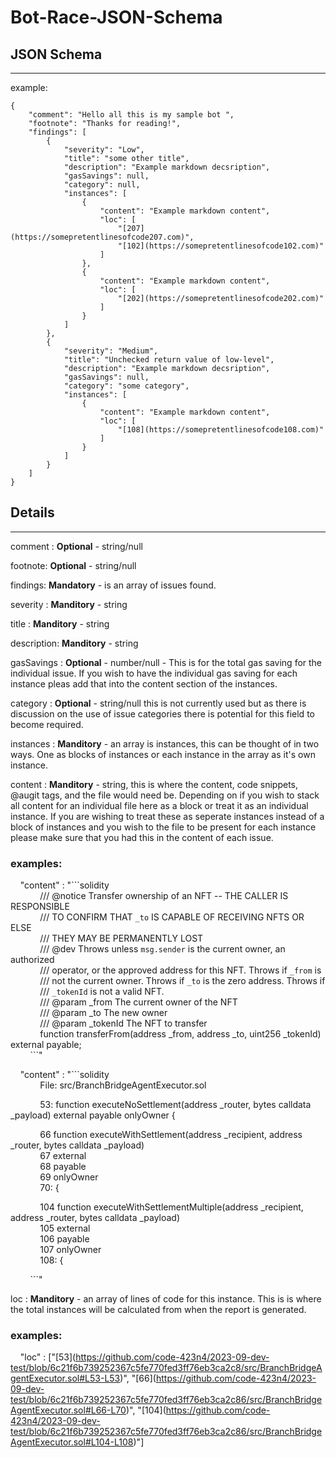 # Bot-Race-JSON-Schema

## JSON Schema

------
example:
```
{
    "comment": "Hello all this is my sample bot ",
    "footnote": "Thanks for reading!",
    "findings": [
        {
            "severity": "Low",
            "title": "some other title",
            "description": "Example markdown decsription",
            "gasSavings": null,
            "category": null,
            "instances": [
                {
                    "content": "Example markdown content",
                    "loc": [
                        "[207](https://somepretentlinesofcode207.com)",
                        "[102](https://somepretentlinesofcode102.com)"
                    ]
                },
                {
                    "content": "Example markdown content",
                    "loc": [
                        "[202](https://somepretentlinesofcode202.com)"
                    ]
                }
            ]
        },
        {
            "severity": "Medium",
            "title": "Unchecked return value of low-level",
            "description": "Example markdown decsription",
            "gasSavings": null,
            "category": "some category",
            "instances": [
                {
                    "content": "Example markdown content",
                    "loc": [
                        "[108](https://somepretentlinesofcode108.com)"
                    ]
                }
            ]
        }
    ]
}
```

## Details

-------

comment : **Optional** - string/null

footnote: **Optional** - string/null

findings: **Mandatory** - is an array of issues found.

severity   : **Manditory** - string 
   
title      : **Manditory** - string
   
description: **Manditory** - string
   
gasSavings : **Optional** - number/null - This is for the total gas saving for the individual issue. If you wish to have the individual gas saving for each instance pleas add that into the content section of the instances.
  
category   : **Optional** - string/null this is not currently used but as there is discussion on the use of issue categories there is potential for this field to become required.
  
instances  : **Manditory** - an array is instances, this can be thought of in two ways. One as blocks of instances or each instance in the array as it's own instance.

content : **Manditory** - string, this is where the content, code snippets, @augit tags, and the file would need be. Depending on if you wish to stack all content for an individual file here as a block or treat it as an individual instance. If you are wishing to treat these as seperate instances instead of a block of instances and you wish to the file to be present for each instance please make sure that you had this in the content of each issue.

### examples:

&nbsp;&nbsp;&nbsp;&nbsp;"content" : "\```solidity<br>
&nbsp;&nbsp;&nbsp;&nbsp;&nbsp;&nbsp;&nbsp;&nbsp;&nbsp;&nbsp;&nbsp;&nbsp;/// @notice Transfer ownership of an NFT -- THE CALLER IS RESPONSIBLE<br>
&nbsp;&nbsp;&nbsp;&nbsp;&nbsp;&nbsp;&nbsp;&nbsp;&nbsp;&nbsp;&nbsp;&nbsp;///  TO CONFIRM THAT `_to` IS CAPABLE OF RECEIVING NFTS OR ELSE<br>
&nbsp;&nbsp;&nbsp;&nbsp;&nbsp;&nbsp;&nbsp;&nbsp;&nbsp;&nbsp;&nbsp;&nbsp;///  THEY MAY BE PERMANENTLY LOST<br>
&nbsp;&nbsp;&nbsp;&nbsp;&nbsp;&nbsp;&nbsp;&nbsp;&nbsp;&nbsp;&nbsp;&nbsp;/// @dev Throws unless `msg.sender` is the current owner, an authorized<br>
&nbsp;&nbsp;&nbsp;&nbsp;&nbsp;&nbsp;&nbsp;&nbsp;&nbsp;&nbsp;&nbsp;&nbsp;///  operator, or the approved address for this NFT. Throws if `_from` is<br>
&nbsp;&nbsp;&nbsp;&nbsp;&nbsp;&nbsp;&nbsp;&nbsp;&nbsp;&nbsp;&nbsp;&nbsp;///  not the current owner. Throws if `_to` is the zero address. Throws if<br>
&nbsp;&nbsp;&nbsp;&nbsp;&nbsp;&nbsp;&nbsp;&nbsp;&nbsp;&nbsp;&nbsp;&nbsp;///  `_tokenId` is not a valid NFT.<br>
&nbsp;&nbsp;&nbsp;&nbsp;&nbsp;&nbsp;&nbsp;&nbsp;&nbsp;&nbsp;&nbsp;&nbsp;/// @param _from The current owner of the NFT<br>
&nbsp;&nbsp;&nbsp;&nbsp;&nbsp;&nbsp;&nbsp;&nbsp;&nbsp;&nbsp;&nbsp;&nbsp;/// @param _to The new owner<br>
&nbsp;&nbsp;&nbsp;&nbsp;&nbsp;&nbsp;&nbsp;&nbsp;&nbsp;&nbsp;&nbsp;&nbsp;/// @param _tokenId The NFT to transfer<br>
&nbsp;&nbsp;&nbsp;&nbsp;&nbsp;&nbsp;&nbsp;&nbsp;&nbsp;&nbsp;&nbsp;&nbsp;function transferFrom(address _from, address _to, uint256 _tokenId) external payable;<br>
&nbsp;&nbsp;&nbsp;&nbsp;&nbsp;&nbsp;&nbsp;&nbsp;\```"
               
&nbsp;&nbsp;&nbsp;&nbsp;"content" : "\```solidity<br>
&nbsp;&nbsp;&nbsp;&nbsp;&nbsp;&nbsp;&nbsp;&nbsp;&nbsp;&nbsp;&nbsp;&nbsp;File: src/BranchBridgeAgentExecutor.sol
  
&nbsp;&nbsp;&nbsp;&nbsp;&nbsp;&nbsp;&nbsp;&nbsp;&nbsp;&nbsp;&nbsp;&nbsp;53:      function executeNoSettlement(address _router, bytes calldata _payload) external payable onlyOwner {
  
&nbsp;&nbsp;&nbsp;&nbsp;&nbsp;&nbsp;&nbsp;&nbsp;&nbsp;&nbsp;&nbsp;&nbsp;66       function executeWithSettlement(address _recipient, address _router, bytes calldata _payload)<br>
&nbsp;&nbsp;&nbsp;&nbsp;&nbsp;&nbsp;&nbsp;&nbsp;&nbsp;&nbsp;&nbsp;&nbsp;67           external<br>
&nbsp;&nbsp;&nbsp;&nbsp;&nbsp;&nbsp;&nbsp;&nbsp;&nbsp;&nbsp;&nbsp;&nbsp;68           payable<br>
&nbsp;&nbsp;&nbsp;&nbsp;&nbsp;&nbsp;&nbsp;&nbsp;&nbsp;&nbsp;&nbsp;&nbsp;69           onlyOwner<br>
&nbsp;&nbsp;&nbsp;&nbsp;&nbsp;&nbsp;&nbsp;&nbsp;&nbsp;&nbsp;&nbsp;&nbsp;70:      {
  
&nbsp;&nbsp;&nbsp;&nbsp;&nbsp;&nbsp;&nbsp;&nbsp;&nbsp;&nbsp;&nbsp;&nbsp;104      function executeWithSettlementMultiple(address _recipient, address _router, bytes calldata _payload)<br>
&nbsp;&nbsp;&nbsp;&nbsp;&nbsp;&nbsp;&nbsp;&nbsp;&nbsp;&nbsp;&nbsp;&nbsp;105          external<br>
&nbsp;&nbsp;&nbsp;&nbsp;&nbsp;&nbsp;&nbsp;&nbsp;&nbsp;&nbsp;&nbsp;&nbsp;106          payable<br>
&nbsp;&nbsp;&nbsp;&nbsp;&nbsp;&nbsp;&nbsp;&nbsp;&nbsp;&nbsp;&nbsp;&nbsp;107          onlyOwner<br>
&nbsp;&nbsp;&nbsp;&nbsp;&nbsp;&nbsp;&nbsp;&nbsp;&nbsp;&nbsp;&nbsp;&nbsp;108:     {
  
&nbsp;&nbsp;&nbsp;&nbsp;&nbsp;&nbsp;&nbsp;&nbsp;\```"
  
loc     : **Manditory** - an array of lines of code for this instance. This is is where the total instances will be calculated from when the report is generated.

### examples:

&nbsp;&nbsp;&nbsp;&nbsp;"loc" : ["\[53\](https://github.com/code-423n4/2023-09-dev-test/blob/6c21f6b739252367c5fe770fed3ff76eb3ca2c8/src/BranchBridgeAgentExecutor.sol#L53-L53)", "\[66\](https://github.com/code-423n4/2023-09-dev-test/blob/6c21f6b739252367c5fe770fed3ff76eb3ca2c86/src/BranchBridgeAgentExecutor.sol#L66-L70)", "\[104\](https://github.com/code-423n4/2023-09-dev-test/blob/6c21f6b739252367c5fe770fed3ff76eb3ca2c86/src/BranchBridgeAgentExecutor.sol#L104-L108)"]
				
